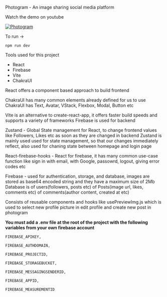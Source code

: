 Photogram - An image sharing social media platform

<!-- ![Demo Video](https://youtu.be/O-jrVEzI-ZU) -->

Watch the demo on youtube

[![Photogram](http://img.youtube.com/vi/O-jrVEzI-ZU/0.jpg)](http://www.youtube.com/watch?v=O-jrVEzI-ZU "Photogam")

<!-- ![Home Page](public/readme1.png) -->

To run -> 
```
npm run dev
```

Tools used for this project
- React
- Firebase
- Vite
- ChakraUI

React offers a component based approach to build frontend


ChakraUI has many common elements already defined for us to use
ChakraUI has Text, Avatar, VStack, Flexbox, Modal, Button etc


Vite is an alternative to create-react-app, it offers faster build speeds and supports a variety of frameworks
Firebase is used for backend


Zustand - Global State management for React, to change frontend values like Followers, Likes etc as soon as they are changed in backend
Zustand is mainly used used for state management, so that our changes immediately reflect, also used for chaning state between homepage and login page 

React-firebase-hooks - React for firebase, it has many common use-case function like sign in with email, with Google, passowrd, logout, giving error codes etc

Firebase - used for authentication, storage, and database, images are stored as base64 encoded string and they have a maximum size of 2Mb
Database is of users(followers, posts etc)
of Posts(image url, likes, comments etc)
of comments(author content, created at etc)

Consists of reusable components and hooks like usePreviewImg.js which is used to select new profile picture in edit profile and create new post in photogram

**You must add a .env file at the root of the project with the following variables from your own firebase account**

```
FIREBASE_APIKEY,

FIREBASE_AUTHDOMAIN,

FIREBASE_PROJECTID,

FIREBASE_STORAGEBUCKET,

FIREBASE_MESSAGINGSENDERID,

FIREBASE_APPID,

FIREBASE_MEASUREMENTID
```